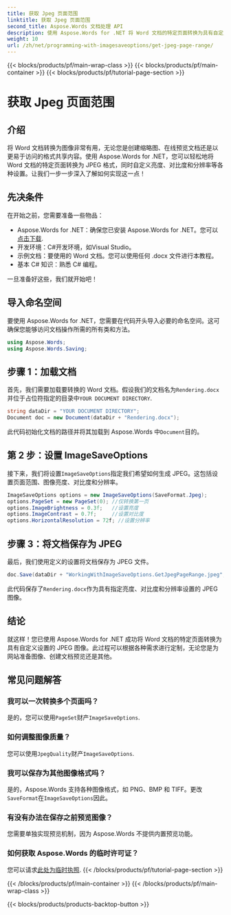 ```yaml
---
title: 获取 Jpeg 页面范围
linktitle: 获取 Jpeg 页面范围
second_title: Aspose.Words 文档处理 API
description: 使用 Aspose.Words for .NET 将 Word 文档的特定页面转换为具有自定义设置的 JPEG。了解如何逐步调整亮度、对比度和分辨率。
weight: 10
url: /zh/net/programming-with-imagesaveoptions/get-jpeg-page-range/
---
```


{{< blocks/products/pf/main-wrap-class >}}
{{< blocks/products/pf/main-container >}}
{{< blocks/products/pf/tutorial-page-section >}}

# 获取 Jpeg 页面范围

## 介绍

将 Word 文档转换为图像非常有用，无论您是创建缩略图、在线预览文档还是以更易于访问的格式共享内容。使用 Aspose.Words for .NET，您可以轻松地将 Word 文档的特定页面转换为 JPEG 格式，同时自定义亮度、对比度和分辨率等各种设置。让我们一步一步深入了解如何实现这一点！

## 先决条件

在开始之前，您需要准备一些物品：

-  Aspose.Words for .NET：确保您已安装 Aspose.Words for .NET。您可以[点击下载](https://releases.aspose.com/words/net/).
- 开发环境：C#开发环境，如Visual Studio。
- 示例文档：要使用的 Word 文档。您可以使用任何 .docx 文件进行本教程。
- 基本 C# 知识：熟悉 C# 编程。

一旦准备好这些，我们就开始吧！

## 导入命名空间

要使用 Aspose.Words for .NET，您需要在代码开头导入必要的命名空间。这可确保您能够访问文档操作所需的所有类和方法。

```csharp
using Aspose.Words;
using Aspose.Words.Saving;
```

## 步骤 1：加载文档

首先，我们需要加载要转换的 Word 文档。假设我们的文档名为`Rendering.docx`并位于占位符指定的目录中`YOUR DOCUMENT DIRECTORY`.

```csharp
string dataDir = "YOUR DOCUMENT DIRECTORY";
Document doc = new Document(dataDir + "Rendering.docx");
```

此代码初始化文档的路径并将其加载到 Aspose.Words 中`Document`目的。

## 第 2 步：设置 ImageSaveOptions

接下来，我们将设置`ImageSaveOptions`指定我们希望如何生成 JPEG。这包括设置页面范围、图像亮度、对比度和分辨率。

```csharp
ImageSaveOptions options = new ImageSaveOptions(SaveFormat.Jpeg);
options.PageSet = new PageSet(0); //仅转换第一页
options.ImageBrightness = 0.3f;   //设置亮度
options.ImageContrast = 0.7f;     //设置对比度
options.HorizontalResolution = 72f; //设置分辨率
```

## 步骤 3：将文档保存为 JPEG

最后，我们使用定义的设置将文档保存为 JPEG 文件。

```csharp
doc.Save(dataDir + "WorkingWithImageSaveOptions.GetJpegPageRange.jpeg", options);
```

此代码保存了`Rendering.docx`作为具有指定亮度、对比度和分辨率设置的 JPEG 图像。

## 结论

就这样！您已使用 Aspose.Words for .NET 成功将 Word 文档的特定页面转换为具有自定义设置的 JPEG 图像。此过程可以根据各种需求进行定制，无论您是为网站准备图像、创建文档预览还是其他。

## 常见问题解答

### 我可以一次转换多个页面吗？
是的，您可以使用`PageSet`财产`ImageSaveOptions`.

### 如何调整图像质量？
您可以使用`JpegQuality`财产`ImageSaveOptions`.

### 我可以保存为其他图像格式吗？
是的，Aspose.Words 支持各种图像格式，如 PNG、BMP 和 TIFF。更改`SaveFormat`在`ImageSaveOptions`因此。

### 有没有办法在保存之前预览图像？
您需要单独实现预览机制，因为 Aspose.Words 不提供内置预览功能。

### 如何获取 Aspose.Words 的临时许可证？
您可以请求[此处为临时执照](https://purchase.aspose.com/temporary-license/).
{{< /blocks/products/pf/tutorial-page-section >}}

{{< /blocks/products/pf/main-container >}}
{{< /blocks/products/pf/main-wrap-class >}}

{{< blocks/products/products-backtop-button >}}
